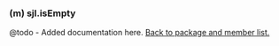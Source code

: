 ### (m) sjl.isEmpty
@todo - Added documentation here.
[Back to package and member list.](#packages-and-members)

